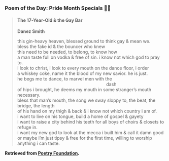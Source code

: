 ### Poem of the Day: Pride Month Specials 🏳️‍🌈

> #### The 17-Year-Old & the Gay Bar
> **Danez Smith**
>
> this gin-heavy heaven, blessed ground to think gay & mean we.  
> bless the fake id & the bouncer who knew  
> this need to be needed, to belong, to know how  
> a man taste full on vodka & free of sin. i know not which god to pray to.  
> i look to christ, i look to every mouth on the dance floor, i order  
> a whiskey coke, name it the blood of my new savior. he is just.  
> he begs me to dance, to marvel men with the  
> &emsp;&emsp;&emsp;&emsp;&emsp;&emsp;&emsp;&emsp;&emsp;&emsp;&emsp;&emsp;&emsp;&emsp;&emsp;&emsp;&emsp;&emsp;&emsp;&emsp;dash  
> of hips i brought, he deems my mouth in some stranger’s mouth necessary.  
> bless that man’s mouth, the song we sway sloppy to, the beat, the bridge, the length  
> of his hand on my thigh & back & i know not which country i am of.  
> i want to live on his tongue, build a home of gospel & gayety  
> i want to raise a city behind his teeth for all boys of choirs & closets to refuge in.  
> i want my new god to look at the mecca i built him & call it damn good  
> or maybe i’m just tipsy & free for the first time, willing to worship anything i can taste.

**Retrieved from [Poetry Foundation](https://www.poetryfoundation.org/poetrymagazine/poems/92050/the-17-year-old-the-gay-bar).**